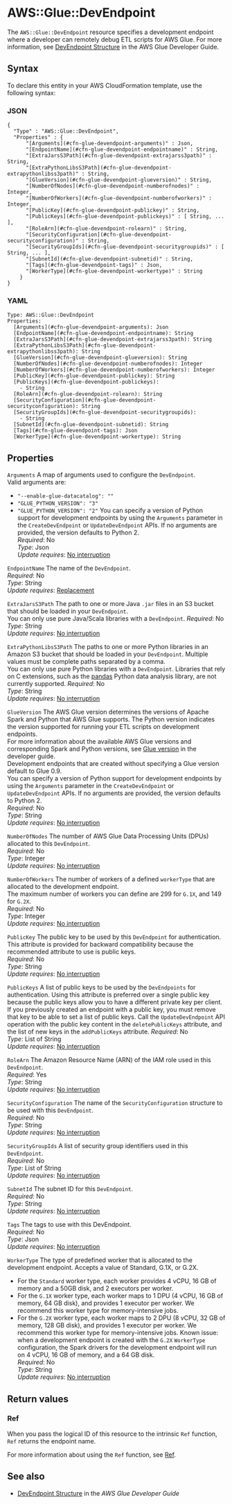 # AWS::Glue::DevEndpoint<a name="aws-resource-glue-devendpoint"></a>

The `AWS::Glue::DevEndpoint` resource specifies a development endpoint where a developer can remotely debug ETL scripts for AWS Glue\. For more information, see [DevEndpoint Structure](https://docs.aws.amazon.com/glue/latest/dg/aws-glue-api-jobs-dev-endpoint.html#aws-glue-api-jobs-dev-endpoint-DevEndpoint) in the AWS Glue Developer Guide\.

## Syntax<a name="aws-resource-glue-devendpoint-syntax"></a>

To declare this entity in your AWS CloudFormation template, use the following syntax:

### JSON<a name="aws-resource-glue-devendpoint-syntax.json"></a>

```
{
  "Type" : "AWS::Glue::DevEndpoint",
  "Properties" : {
      "[Arguments](#cfn-glue-devendpoint-arguments)" : Json,
      "[EndpointName](#cfn-glue-devendpoint-endpointname)" : String,
      "[ExtraJarsS3Path](#cfn-glue-devendpoint-extrajarss3path)" : String,
      "[ExtraPythonLibsS3Path](#cfn-glue-devendpoint-extrapythonlibss3path)" : String,
      "[GlueVersion](#cfn-glue-devendpoint-glueversion)" : String,
      "[NumberOfNodes](#cfn-glue-devendpoint-numberofnodes)" : Integer,
      "[NumberOfWorkers](#cfn-glue-devendpoint-numberofworkers)" : Integer,
      "[PublicKey](#cfn-glue-devendpoint-publickey)" : String,
      "[PublicKeys](#cfn-glue-devendpoint-publickeys)" : [ String, ... ],
      "[RoleArn](#cfn-glue-devendpoint-rolearn)" : String,
      "[SecurityConfiguration](#cfn-glue-devendpoint-securityconfiguration)" : String,
      "[SecurityGroupIds](#cfn-glue-devendpoint-securitygroupids)" : [ String, ... ],
      "[SubnetId](#cfn-glue-devendpoint-subnetid)" : String,
      "[Tags](#cfn-glue-devendpoint-tags)" : Json,
      "[WorkerType](#cfn-glue-devendpoint-workertype)" : String
    }
}
```

### YAML<a name="aws-resource-glue-devendpoint-syntax.yaml"></a>

```
Type: AWS::Glue::DevEndpoint
Properties:
  [Arguments](#cfn-glue-devendpoint-arguments): Json
  [EndpointName](#cfn-glue-devendpoint-endpointname): String
  [ExtraJarsS3Path](#cfn-glue-devendpoint-extrajarss3path): String
  [ExtraPythonLibsS3Path](#cfn-glue-devendpoint-extrapythonlibss3path): String
  [GlueVersion](#cfn-glue-devendpoint-glueversion): String
  [NumberOfNodes](#cfn-glue-devendpoint-numberofnodes): Integer
  [NumberOfWorkers](#cfn-glue-devendpoint-numberofworkers): Integer
  [PublicKey](#cfn-glue-devendpoint-publickey): String
  [PublicKeys](#cfn-glue-devendpoint-publickeys):
    - String
  [RoleArn](#cfn-glue-devendpoint-rolearn): String
  [SecurityConfiguration](#cfn-glue-devendpoint-securityconfiguration): String
  [SecurityGroupIds](#cfn-glue-devendpoint-securitygroupids):
    - String
  [SubnetId](#cfn-glue-devendpoint-subnetid): String
  [Tags](#cfn-glue-devendpoint-tags): Json
  [WorkerType](#cfn-glue-devendpoint-workertype): String
```

## Properties<a name="aws-resource-glue-devendpoint-properties"></a>

`Arguments` <a name="cfn-glue-devendpoint-arguments"></a>
A map of arguments used to configure the `DevEndpoint`\.  
Valid arguments are:

- `"--enable-glue-datacatalog": ""`
- `"GLUE_PYTHON_VERSION": "3"`
- `"GLUE_PYTHON_VERSION": "2"`
  You can specify a version of Python support for development endpoints by using the `Arguments` parameter in the `CreateDevEndpoint` or `UpdateDevEndpoint` APIs\. If no arguments are provided, the version defaults to Python 2\.  
  _Required_: No  
  _Type_: Json  
  _Update requires_: [No interruption](https://docs.aws.amazon.com/AWSCloudFormation/latest/UserGuide/using-cfn-updating-stacks-update-behaviors.html#update-no-interrupt)

`EndpointName` <a name="cfn-glue-devendpoint-endpointname"></a>
The name of the `DevEndpoint`\.  
_Required_: No  
_Type_: String  
_Update requires_: [Replacement](https://docs.aws.amazon.com/AWSCloudFormation/latest/UserGuide/using-cfn-updating-stacks-update-behaviors.html#update-replacement)

`ExtraJarsS3Path` <a name="cfn-glue-devendpoint-extrajarss3path"></a>
The path to one or more Java `.jar` files in an S3 bucket that should be loaded in your `DevEndpoint`\.  
You can only use pure Java/Scala libraries with a `DevEndpoint`\.
_Required_: No  
_Type_: String  
_Update requires_: [No interruption](https://docs.aws.amazon.com/AWSCloudFormation/latest/UserGuide/using-cfn-updating-stacks-update-behaviors.html#update-no-interrupt)

`ExtraPythonLibsS3Path` <a name="cfn-glue-devendpoint-extrapythonlibss3path"></a>
The paths to one or more Python libraries in an Amazon S3 bucket that should be loaded in your `DevEndpoint`\. Multiple values must be complete paths separated by a comma\.  
You can only use pure Python libraries with a `DevEndpoint`\. Libraries that rely on C extensions, such as the [pandas](http://pandas.pydata.org/) Python data analysis library, are not currently supported\.
_Required_: No  
_Type_: String  
_Update requires_: [No interruption](https://docs.aws.amazon.com/AWSCloudFormation/latest/UserGuide/using-cfn-updating-stacks-update-behaviors.html#update-no-interrupt)

`GlueVersion` <a name="cfn-glue-devendpoint-glueversion"></a>
The AWS Glue version determines the versions of Apache Spark and Python that AWS Glue supports\. The Python version indicates the version supported for running your ETL scripts on development endpoints\.  
For more information about the available AWS Glue versions and corresponding Spark and Python versions, see [Glue version](https://docs.aws.amazon.com/glue/latest/dg/add-job.html) in the developer guide\.  
Development endpoints that are created without specifying a Glue version default to Glue 0\.9\.  
You can specify a version of Python support for development endpoints by using the `Arguments` parameter in the `CreateDevEndpoint` or `UpdateDevEndpoint` APIs\. If no arguments are provided, the version defaults to Python 2\.  
_Required_: No  
_Type_: String  
_Update requires_: [No interruption](https://docs.aws.amazon.com/AWSCloudFormation/latest/UserGuide/using-cfn-updating-stacks-update-behaviors.html#update-no-interrupt)

`NumberOfNodes` <a name="cfn-glue-devendpoint-numberofnodes"></a>
The number of AWS Glue Data Processing Units \(DPUs\) allocated to this `DevEndpoint`\.  
_Required_: No  
_Type_: Integer  
_Update requires_: [No interruption](https://docs.aws.amazon.com/AWSCloudFormation/latest/UserGuide/using-cfn-updating-stacks-update-behaviors.html#update-no-interrupt)

`NumberOfWorkers` <a name="cfn-glue-devendpoint-numberofworkers"></a>
The number of workers of a defined `workerType` that are allocated to the development endpoint\.  
The maximum number of workers you can define are 299 for `G.1X`, and 149 for `G.2X`\.  
_Required_: No  
_Type_: Integer  
_Update requires_: [No interruption](https://docs.aws.amazon.com/AWSCloudFormation/latest/UserGuide/using-cfn-updating-stacks-update-behaviors.html#update-no-interrupt)

`PublicKey` <a name="cfn-glue-devendpoint-publickey"></a>
The public key to be used by this `DevEndpoint` for authentication\. This attribute is provided for backward compatibility because the recommended attribute to use is public keys\.  
_Required_: No  
_Type_: String  
_Update requires_: [No interruption](https://docs.aws.amazon.com/AWSCloudFormation/latest/UserGuide/using-cfn-updating-stacks-update-behaviors.html#update-no-interrupt)

`PublicKeys` <a name="cfn-glue-devendpoint-publickeys"></a>
A list of public keys to be used by the `DevEndpoints` for authentication\. Using this attribute is preferred over a single public key because the public keys allow you to have a different private key per client\.  
If you previously created an endpoint with a public key, you must remove that key to be able to set a list of public keys\. Call the `UpdateDevEndpoint` API operation with the public key content in the `deletePublicKeys` attribute, and the list of new keys in the `addPublicKeys` attribute\.
_Required_: No  
_Type_: List of String  
_Update requires_: [No interruption](https://docs.aws.amazon.com/AWSCloudFormation/latest/UserGuide/using-cfn-updating-stacks-update-behaviors.html#update-no-interrupt)

`RoleArn` <a name="cfn-glue-devendpoint-rolearn"></a>
The Amazon Resource Name \(ARN\) of the IAM role used in this `DevEndpoint`\.  
_Required_: Yes  
_Type_: String  
_Update requires_: [No interruption](https://docs.aws.amazon.com/AWSCloudFormation/latest/UserGuide/using-cfn-updating-stacks-update-behaviors.html#update-no-interrupt)

`SecurityConfiguration` <a name="cfn-glue-devendpoint-securityconfiguration"></a>
The name of the `SecurityConfiguration` structure to be used with this `DevEndpoint`\.  
_Required_: No  
_Type_: String  
_Update requires_: [No interruption](https://docs.aws.amazon.com/AWSCloudFormation/latest/UserGuide/using-cfn-updating-stacks-update-behaviors.html#update-no-interrupt)

`SecurityGroupIds` <a name="cfn-glue-devendpoint-securitygroupids"></a>
A list of security group identifiers used in this `DevEndpoint`\.  
_Required_: No  
_Type_: List of String  
_Update requires_: [No interruption](https://docs.aws.amazon.com/AWSCloudFormation/latest/UserGuide/using-cfn-updating-stacks-update-behaviors.html#update-no-interrupt)

`SubnetId` <a name="cfn-glue-devendpoint-subnetid"></a>
The subnet ID for this `DevEndpoint`\.  
_Required_: No  
_Type_: String  
_Update requires_: [No interruption](https://docs.aws.amazon.com/AWSCloudFormation/latest/UserGuide/using-cfn-updating-stacks-update-behaviors.html#update-no-interrupt)

`Tags` <a name="cfn-glue-devendpoint-tags"></a>
The tags to use with this DevEndpoint\.  
_Required_: No  
_Type_: Json  
_Update requires_: [No interruption](https://docs.aws.amazon.com/AWSCloudFormation/latest/UserGuide/using-cfn-updating-stacks-update-behaviors.html#update-no-interrupt)

`WorkerType` <a name="cfn-glue-devendpoint-workertype"></a>
The type of predefined worker that is allocated to the development endpoint\. Accepts a value of Standard, G\.1X, or G\.2X\.

- For the `Standard` worker type, each worker provides 4 vCPU, 16 GB of memory and a 50GB disk, and 2 executors per worker\.
- For the `G.1X` worker type, each worker maps to 1 DPU \(4 vCPU, 16 GB of memory, 64 GB disk\), and provides 1 executor per worker\. We recommend this worker type for memory\-intensive jobs\.
- For the `G.2X` worker type, each worker maps to 2 DPU \(8 vCPU, 32 GB of memory, 128 GB disk\), and provides 1 executor per worker\. We recommend this worker type for memory\-intensive jobs\.
  Known issue: when a development endpoint is created with the `G.2X` `WorkerType` configuration, the Spark drivers for the development endpoint will run on 4 vCPU, 16 GB of memory, and a 64 GB disk\.  
  _Required_: No  
  _Type_: String  
  _Update requires_: [No interruption](https://docs.aws.amazon.com/AWSCloudFormation/latest/UserGuide/using-cfn-updating-stacks-update-behaviors.html#update-no-interrupt)

## Return values<a name="aws-resource-glue-devendpoint-return-values"></a>

### Ref<a name="aws-resource-glue-devendpoint-return-values-ref"></a>

When you pass the logical ID of this resource to the intrinsic `Ref` function, `Ref` returns the endpoint name\.

For more information about using the `Ref` function, see [Ref](https://docs.aws.amazon.com/AWSCloudFormation/latest/UserGuide/intrinsic-function-reference-ref.html)\.

## See also<a name="aws-resource-glue-devendpoint--seealso"></a>

- [DevEndpoint Structure](https://docs.aws.amazon.com/glue/latest/dg/aws-glue-api-jobs-dev-endpoint.html#aws-glue-api-jobs-dev-endpoint-DevEndpoint) in the _AWS Glue Developer Guide_
